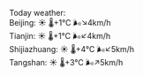 Today weather:  
Beijing: ☀️   🌡️+1°C 🌬️↘4km/h  
Tianjin: ☀️   🌡️+1°C 🌬️↙4km/h  
Shijiazhuang: ☀️   🌡️+4°C 🌬️↙5km/h  
Tangshan: ☀️   🌡️+3°C 🌬️↗5km/h  
